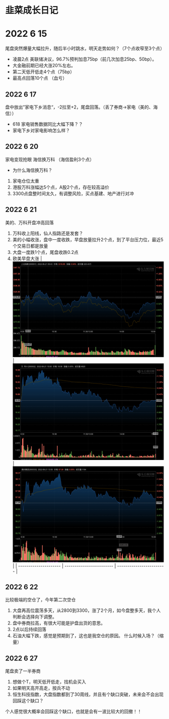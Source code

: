 # 韭菜成长日记

# 2022 6 15

尾盘突然爆量大幅拉升，随后半小时跳水，明天走势如何？（7个点收窄至3个点）

* 凌晨2点 美联储决议，96.7%预判加息75bp（前几次加息25bp、50bp）。
* 大金融前期已经大涨20%左右。
* 第二天低开低走4个点（75bp）
* 最高点回落10个点 （血亏）

## 2022 6 17

盘中放出”家电下乡消息“，-2拉至+2，尾盘回落。（丢了券商->家电（美的、海信））

* 618 家电销售数据同比大幅下降？？
* 家电下乡对家电影响怎么样？

## 2022 6 20

家电变现抢眼 海信换万科 （海信盈利3个点）

* 为什么海信换万科？

1. 家电仓位太重 
2. 港股万科涨幅达5个点，A股2个点，存在较高溢价 
3. 3300点盘整时间太久，有调整风险，买点基建、地产进行对冲

## 2022 6 21
美的、万科开盘冲高回落
1. 万科收上阳线，仙人指路还是发套？
2. 美的小幅收涨，盘中一度收跌，早盘放量拉升2个点，到了平台压力位，最近5个交易日都是放量
3. 大盘一度跌1个点，尾盘收跌0.2点
4. 欧美早盘大涨
| ![](./img/dp0621.jpg) | ![](./img/wanke0621.jpg) | ![](./img/meide0621.jpg) |
| --------------------- | ------------------------ | ------------------------ |

## 2022 6 22
比较极端的空仓了，今年第二次空仓
1. 大盘再高位震荡多天，从2800到3300，涨了2个月，如今盘整多天，我个人判断会选择向下调整。
2. 盘中券商拉高，有很大可能是护盘出货的意思。
3. 2点以后持续回落
4. 石油大幅下跌，感觉是预期到了，这也是我空仓的原因。
什么时候入场？（缩量）

## 2022 6 27
尾盘卖了一半券商
1. 想做个T，明天低开低走，找机会买入
2. 如果明天高开高走，按兵不动
3. 恒生科技指数，大盘指数都到了30周线，并且有个缺口突破，未来会不会出现回踩这个缺口？

个人感觉很大概率会回踩这个缺口，也就是会有一波比较大的回撤！！